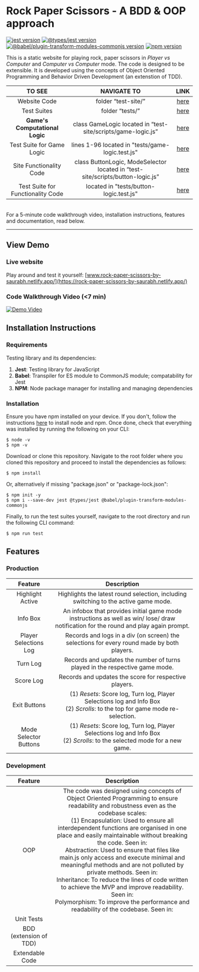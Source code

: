 # Rock Paper Scissors - A BDD & OOP approach
[![jest version](https://img.shields.io/badge/jest-v27.4.0%5E-blue)](https://www.npmjs.com/package/jest)
[![@types/jest version](https://img.shields.io/badge/%40types%2Fjest-v27.4.0%5E-lightgrey)](https://www.npmjs.com/package/jest)
[![@babel/plugin-transform-modules-commonjs version](https://img.shields.io/badge/%40babel%2Fplugin--transform--modules--commonjs-v7.16.5%5E-goldenrod)](https://www.npmjs.com/package/@babel/plugin-transform-modules-commonjs)
[![npm version](https://img.shields.io/badge/npm-v6.14.14%5E-emerald)](https://www.npmjs.com/package/npm)

This is a static website for playing rock, paper scissors in _Player vs Computer_ and _Computer vs Computer_ mode. The code is designed to be extensible. It is developed using the concepts of Object Oriented Programming and Behavior Driven Development (an extenstion of TDD).
<br>

TO SEE | NAVIGATE TO | LINK
| :---: | :---: | :---:
Website Code | folder “test-site/” | [here](https://github.com/Saurabh-Mudgal/rock-paper-scissors-TDD-OOP/tree/main/test-site)
Test Suites | folder “tests/” | [here](https://github.com/Saurabh-Mudgal/rock-paper-scissors-TDD-OOP/tree/main/tests)
**Game's Computational Logic** | class GameLogic located in “test-site/scripts/game-logic.js” | [here](https://github.com/Saurabh-Mudgal/rock-paper-scissors-TDD-OOP/blob/main/test-site/scripts/game-logic.js)
Test Suite for Game Logic | lines 1-96 located in "tests/game-logic.test.js" | [here](https://github.com/Saurabh-Mudgal/rock-paper-scissors-TDD-OOP/blob/main/tests/game-logic.test.js)
Site Functionality Code | class ButtonLogic, ModeSelector located in “test-site/scripts/button-logic.js” | [here](https://github.com/Saurabh-Mudgal/rock-paper-scissors-TDD-OOP/blob/main/test-site/scripts/button-logic.js)
Test Suite for Functionality Code | located in "tests/button-logic.test.js" | [here](https://github.com/Saurabh-Mudgal/rock-paper-scissors-TDD-OOP/blob/main/tests/button-logic.test.js)

<br>
For a 5-minute code walkthrough video, installation instructions, features and documentation, read below.

- - - -


## View Demo

### Live website
Play around and test it yourself: [www.rock-paper-scissors-by-saurabh.netlify.app/](https://rock-paper-scissors-by-saurabh.netlify.app/)

### Code Walkthrough Video (<7 min)
[![Demo Video](https://img.youtube.com/vi/dQw4w9WgXcQ/0.jpg)](https://www.youtube.com/watch?v=dQw4w9WgXcQ)

## Installation Instructions

### Requirements
Testing library and its dependencies:
1) **Jest**: Testing library for JavaScript
2) **Babel**: Transpiler for ES module to CommonJS module; compatability for Jest
3) **NPM**: Node package manager for installing and managing dependencies

### Installation
Ensure you have npm installed on your device. If you don't, follow the instructions [here](https://nodejs.org/en/) to install node and npm. Once done, check that everything was installed by running the following on your CLI:
```git
$ node -v
$ npm -v
```
Download or clone this repository. Navigate to the root folder where you cloned this repository and proceed to install the dependencies as follows:
```git
$ npm install
```
Or, alternatively if missing "package.json" or "package-lock.json":
```git
$ npm init -y
$ npm i --save-dev jest @types/jest @babel/plugin-transform-modules-commonjs
```
Finally, to run the test suites yourself, navigate to the root directory and run the following CLI command:
```git
$ npm run test
```

## Features

### Production
Feature | Description
| :---: | :---:
Highlight Active | Highlights the latest round selection, including switching to the active game mode.
Info Box | An infobox that provides initial game mode instructions as well as win/ lose/ draw notification for the round and play again prompt.
Player Selections Log | Records and logs in a div (on screen) the selections for every round made by both players.
Turn Log | Records and updates the number of turns played in the respective game mode.
Score Log | Records and updates the score for respective players.
Exit Buttons | (1) _Resets_: Score log, Turn log, Player Selections log and Info Box <br>(2) _Scrolls_: to the top for game mode re-selection.
Mode Selector Buttons |  (1) _Resets_: Score log, Turn log, Player Selections log and Info Box <br>(2) _Scrolls_: to the selected mode for a new game.


### Development
Feature | Description
| :---: | :---:
OOP | The code was designed using concepts of Object Oriented Programming to ensure readability and robustness even as the codebase scales: <br>(1) Encapsulation: Used to ensure all interdependent functions are organised in one place and easily maintainable without breaking the code. Seen in:<br> Abstraction: Used to ensure that files like main.js only access and execute minimal and meaningful methods and are not polluted by private methods. Seen in:<br>Inheritance: To reduce the lines of code written to achieve the MVP and improve readability. Seen in:<br> Polymorphism: To improve the performance and readability of the codebase. Seen in:
Unit Tests | 
BDD (extension of TDD) | 
Extendable Code | 

